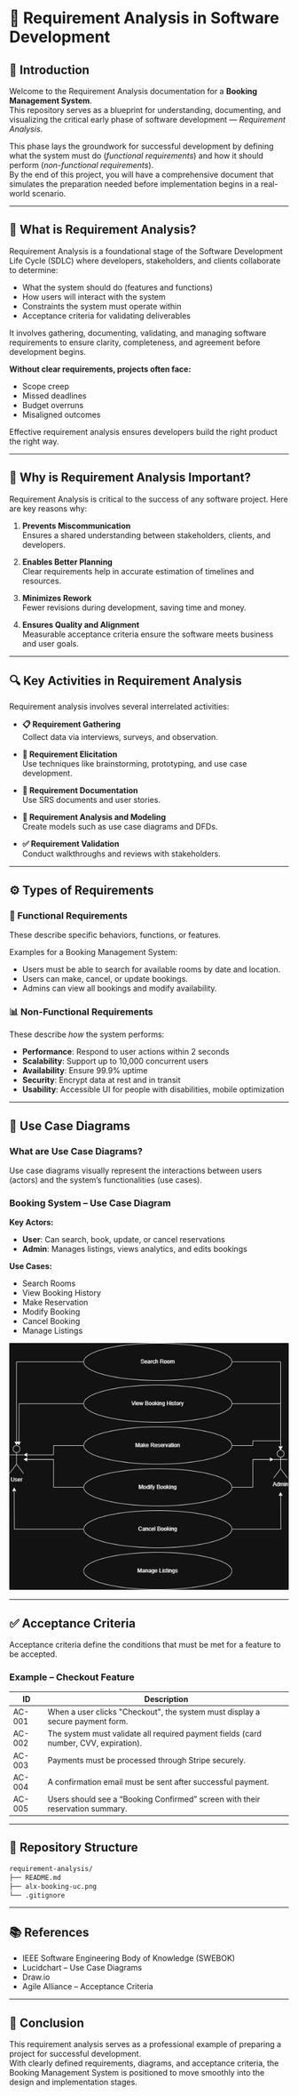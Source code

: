 
# 📘 Requirement Analysis in Software Development

## 🧠 Introduction

Welcome to the Requirement Analysis documentation for a **Booking Management System**.  
This repository serves as a blueprint for understanding, documenting, and visualizing the critical early phase of software development — *Requirement Analysis*.

This phase lays the groundwork for successful development by defining what the system must do (*functional requirements*) and how it should perform (*non-functional requirements*).  
By the end of this project, you will have a comprehensive document that simulates the preparation needed before implementation begins in a real-world scenario.

---

## 📖 What is Requirement Analysis?

Requirement Analysis is a foundational stage of the Software Development Life Cycle (SDLC) where developers, stakeholders, and clients collaborate to determine:

- What the system should do (features and functions)
- How users will interact with the system
- Constraints the system must operate within
- Acceptance criteria for validating deliverables

It involves gathering, documenting, validating, and managing software requirements to ensure clarity, completeness, and agreement before development begins.

**Without clear requirements, projects often face:**

- Scope creep  
- Missed deadlines  
- Budget overruns  
- Misaligned outcomes  

Effective requirement analysis ensures developers build the right product the right way.

---

## 🎯 Why is Requirement Analysis Important?

Requirement Analysis is critical to the success of any software project. Here are key reasons why:

1. **Prevents Miscommunication**  
   Ensures a shared understanding between stakeholders, clients, and developers.

2. **Enables Better Planning**  
   Clear requirements help in accurate estimation of timelines and resources.

3. **Minimizes Rework**  
   Fewer revisions during development, saving time and money.

4. **Ensures Quality and Alignment**  
   Measurable acceptance criteria ensure the software meets business and user goals.

---

## 🔍 Key Activities in Requirement Analysis

Requirement analysis involves several interrelated activities:

- **📋 Requirement Gathering**  
  Collect data via interviews, surveys, and observation.

- **🔎 Requirement Elicitation**  
  Use techniques like brainstorming, prototyping, and use case development.

- **📝 Requirement Documentation**  
  Use SRS documents and user stories.

- **📐 Requirement Analysis and Modeling**  
  Create models such as use case diagrams and DFDs.

- **✅ Requirement Validation**  
  Conduct walkthroughs and reviews with stakeholders.

---

## ⚙️ Types of Requirements

### 🧩 Functional Requirements

These describe specific behaviors, functions, or features.

Examples for a Booking Management System:

- Users must be able to search for available rooms by date and location.
- Users can make, cancel, or update bookings.
- Admins can view all bookings and modify availability.

### 📊 Non-Functional Requirements

These describe *how* the system performs:

- **Performance**: Respond to user actions within 2 seconds  
- **Scalability**: Support up to 10,000 concurrent users  
- **Availability**: Ensure 99.9% uptime  
- **Security**: Encrypt data at rest and in transit  
- **Usability**: Accessible UI for people with disabilities, mobile optimization  

---

## 🧾 Use Case Diagrams

### What are Use Case Diagrams?

Use case diagrams visually represent the interactions between users (actors) and the system’s functionalities (use cases).

### Booking System – Use Case Diagram

**Key Actors:**

- **User**: Can search, book, update, or cancel reservations  
- **Admin**: Manages listings, views analytics, and edits bookings  

**Use Cases:**

- Search Rooms  
- View Booking History  
- Make Reservation  
- Modify Booking  
- Cancel Booking  
- Manage Listings  

![Use Case Diagram](https://github.com/aichalahnite/requirement-analysis/blob/294854502a0f1d20e593b069268f1a4c1e0a1fd3/Booking%20Management%20System%20Use%20Case.drawio.png)

---

## ✅ Acceptance Criteria

Acceptance criteria define the conditions that must be met for a feature to be accepted.

### Example – Checkout Feature

| ID     | Description |
|--------|-------------|
| AC-001 | When a user clicks "Checkout", the system must display a secure payment form. |
| AC-002 | The system must validate all required payment fields (card number, CVV, expiration). |
| AC-003 | Payments must be processed through Stripe securely. |
| AC-004 | A confirmation email must be sent after successful payment. |
| AC-005 | Users should see a “Booking Confirmed” screen with their reservation summary. |

---

## 📁 Repository Structure

```
requirement-analysis/
├── README.md
├── alx-booking-uc.png
└── .gitignore
```

---

## 📚 References

- IEEE Software Engineering Body of Knowledge (SWEBOK)  
- Lucidchart – Use Case Diagrams  
- Draw.io  
- Agile Alliance – Acceptance Criteria

---

## 🏁 Conclusion

This requirement analysis serves as a professional example of preparing a project for successful development.  
With clearly defined requirements, diagrams, and acceptance criteria, the Booking Management System is positioned to move smoothly into the design and implementation stages.
